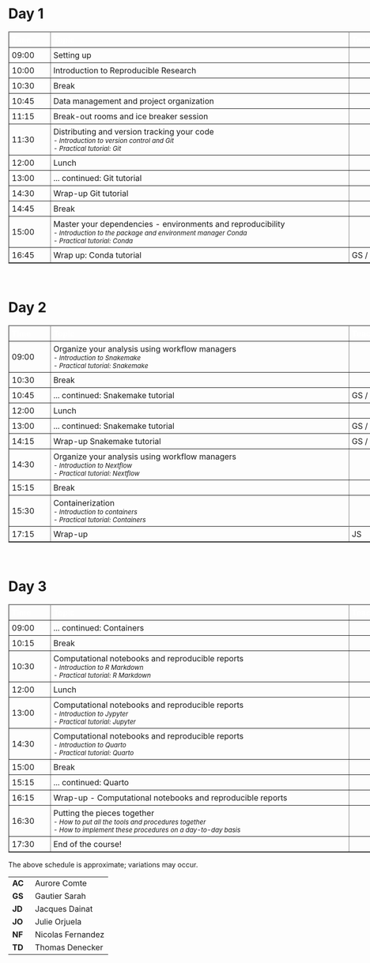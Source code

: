 <h1> Day 1 </h1>
<table class="table table-hover table-condensed" border=1; style="width:800px;">
    <thead style="background-color:{{config.extra.color_table_header}}";>
         <tr>
            <td style="color:white; padding:5px; width:75px"> <font size="3"><b> Time </b> </td>
            <td style="color:white; padding:5px; width:625px"> <font size="3"><b> Topic </b> </td>
            <td style="color:white; padding:5px; width:100px"> <font size="3"><b> Teacher </b> </td>
        </tr>
    </thead>
    <tr>
        <td style="padding:5px"> <font size="3"> 09:00 </td>
        <td style="padding:5px"> <font size="3"> Setting up </td>
        <td style="padding:5px"> <font size="3">  </td>
    </tr>
    <tr>
        <td style="padding:5px"> <font size="3"> 10:00 </td>
        <td style="padding:5px"> <font size="3"> Introduction to Reproducible Research </td>
        <td style="padding:5px"> <font size="3">  </td>
    </tr>
    <tr>
        <td style="padding:5px"> <font size="3"> 10:30 </td>
        <td style="padding:5px"> <font size="3"> Break </td>
        <td style="padding:5px"> <font size="3">  </td>
    </tr>
    <tr>
        <td style="padding:5px"> <font size="3"> 10:45 </td>
        <td style="padding:5px"> <font size="3"> Data management and project organization </td>
        <td style="padding:5px"> <font size="3">  </td>
    </tr>
    <tr>
        <td style="padding:5px"> <font size="3"> 11:15 </td>
        <td style="padding:5px"> <font size="3"> Break-out rooms and ice breaker session </td>
        <td style="padding:5px"> <font size="3">  </td>
    </tr>
    <tr>
        <td style="padding:5px"> <font size="3"> 11:30 </td>
        <td style="padding:5px"> <font size="3"> Distributing and version tracking your code
             <font size="2"><i><br>
               - Introduction to version control and Git <br>
               - Practical tutorial: Git <br>
        </td>
        <td style="padding:5px"> <font size="3">  </td>
    </tr>
    <tr>
        <td style="padding:5px"> <font size="3"> 12:00 </td>
        <td style="padding:5px"> <font size="3"> Lunch </td>
        <td style="padding:5px"> <font size="3"> </td>
    </tr>
    <tr>
        <td style="padding:5px"> <font size="3"> 13:00 </td>
        <td style="padding:5px"> <font size="3"> ... continued: Git tutorial <br></td>
        <td style="padding:5px"> <font size="3">  </td>
    </tr>
    <tr>
        <td style="padding:5px"> <font size="3"> 14:30 </td>
        <td style="padding:5px"> <font size="3"> Wrap-up Git tutorial </td>
        <td style="padding:5px"> <font size="3">  </td>
    </tr>
    <tr>
        <td style="padding:5px"> <font size="3"> 14:45 </td>
        <td style="padding:5px"> <font size="3"> Break </td>
        <td style="padding:5px"> <font size="3">  </td>
    </tr>
    <tr>
        <td style="padding:5px"> <font size="3"> 15:00 </td>
        <td style="padding:5px"> <font size="3"> Master your dependencies - environments and reproducibility
             <font size="2"><i><br>
             - Introduction to the package and environment manager Conda <br>
             - Practical tutorial: Conda </i>
        </td>
        <td style="padding:5px"> <font size="3">  </td>
    </tr>
    <tr>
        <td style="padding:5px"> <font size="3"> 16:45 </td>
        <td style="padding:5px"> <font size="3"> Wrap up: Conda tutorial </td>
        <td style="padding:5px"> <font size="3"> GS / NF </td>
    </tr>
</table>


<br>
<h1> Day 2 </h1>
<table class="table table-hover table-condensed" border=1; style="width:800px;">
    <thead style="background-color:{{config.extra.color_table_header}}";>
         <tr>
            <td style="color:white; padding:5px; width:75px"> <font size="3"><b> Time </b> </td>
            <td style="color:white; padding:5px; width:625px"> <font size="3"><b> Topic </b> </td>
            <td style="color:white; padding:5px; width:100px"> <font size="3"><b> Teacher </b> </td>
        </tr>
    </thead>
    <tr>
        <td style="padding:5px"> <font size="3"> 09:00 </td>
        <td style="padding:5px"> <font size="3"> Organize your analysis using workflow managers
             <font size="2"> <i><br>
             - Introduction to Snakemake <br>
             - Practical tutorial: Snakemake
             </i>
        </td>
        <td style="padding:5px"> <font size="3">  </td>
    </tr>
    <tr>
        <td style="padding:5px"> <font size="3"> 10:30 </td>
        <td style="padding:5px"> <font size="3"> Break </td>
        <td style="padding:5px"> <font size="3">  </td>
    </tr>
    <tr>
        <td style="padding:5px"> <font size="3"> 10:45 </td>
        <td style="padding:5px"> <font size="3"> ... continued: Snakemake tutorial </td>
        <td style="padding:5px"> <font size="3"> GS / NF </td>
    </tr>
    <tr>
        <td style="padding:5px"> <font size="3"> 12:00 </td>
        <td style="padding:5px"> <font size="3"> Lunch </td>
        <td style="padding:5px"> <font size="3">  </td>
    </tr>
    <tr>
        <td style="padding:5px"> <font size="3"> 13:00 </td>
        <td style="padding:5px"> <font size="3"> ... continued: Snakemake tutorial </td>
        <td style="padding:5px"> <font size="3"> GS / NF </td>
    </tr>
    <tr>
        <td style="padding:5px"> <font size="3"> 14:15 </td>
        <td style="padding:5px"> <font size="3"> Wrap-up Snakemake tutorial </td>
        <td style="padding:5px"> <font size="3"> GS / NF </td>
    </tr>
    <tr>
        <td style="padding:5px"> <font size="3"> 14:30 </td>
        <td style="padding:5px"> <font size="3"> Organize your analysis using workflow managers
             <font size="2"><i><br>
             - Introduction to Nextflow <br>
             - Practical tutorial: Nextflow </i>
        </td>
        <td style="padding:5px"> <font size="3">  </td>
    </tr>
    <tr>
        <td style="padding:5px"> <font size="3"> 15:15 </td>
        <td style="padding:5px"> <font size="3"> Break </td>
        <td style="padding:5px"> <font size="3">  </td>
    </tr>
    <tr>
        <td style="padding:5px"> <font size="3"> 15:30 </td>
        <td style="padding:5px"> <font size="3"> Containerization
            <font size="2"><i><br>
            - Introduction to containers <br>
            - Practical tutorial: Containers <br>
        </td>
        <td style="padding:5px"> <font size="3">  </td>
    <tr>
    <tr>
        <td style="padding:5px"> <font size="3"> 17:15  </td>
        <td style="padding:5px"> <font size="3"> Wrap-up </td>
        <td style="padding:5px"> <font size="3"> JS </td>
    </tr>
</table>


<br>
<h1> Day 3 </h1>
<table class="table table-hover table-condensed" border=1; style="width:800px;">
    <thead style="background-color:{{config.extra.color_table_header}}";>
        <tr>
            <td style="color:white; padding:5px; width:75px"> <font size="3"><b> Time </b> </td>
            <td style="color:white; padding:5px; width:625px"> <font size="3"><b> Topic </b> </td>
            <td style="color:white; padding:5px; width:100px"> <font size="3"><b> Teacher </b> </td>
        </tr>
    </thead>
    <tr>
      <td style="padding:5px"> <font size="3"> 09:00 </td>
      <td style="padding:5px"> <font size="3"> ... continued: Containers </td>
      <td style="padding:5px"> <font size="3">  </td>
    </tr>
    <tr>
        <td style="padding:5px"> <font size="3"> 10:15 </td>
        <td style="padding:5px"> <font size="3"> Break </td>
        <td style="padding:5px"> <font size="3"> </td>
    </tr>
    <tr>
        <td style="padding:5px"> <font size="3"> 10:30 </td>
        <td style="padding:5px"> <font size="3"> Computational notebooks and reproducible reports
            <font size="2"><i><br>
            - Introduction to R Markdown<br>
            - Practical tutorial: R Markdown </i>
        </td>
        <td style="padding:5px"> <font size="3">  </td>
    </tr>
    <tr>
        <td style="padding:5px"> <font size="3"> 12:00 </td>
        <td style="padding:5px"> <font size="3"> Lunch </td>
        <td style="padding:5px"> <font size="3"> </td>
    </tr>
    <tr>
        <td style="padding:5px"> <font size="3"> 13:00 </td>
        <td style="padding:5px"> <font size="3"> Computational notebooks and reproducible reports
           <font size="2"><i><br>
           - Introduction to Jypyter <br>
           - Practical tutorial: Jupyter <br>
        </td>
        <td style="padding:5px"> <font size="3">  </td>
    </tr>
    <tr>
        <td style="padding:5px"> <font size="3"> 14:30 </td>
        <td style="padding:5px"> <font size="3"> Computational notebooks and reproducible reports
            <font size="2"><i><br>
            - Introduction to Quarto <br>
            - Practical tutorial: Quarto <br>
        </td>
        <td style="padding:5px"> <font size="3">  </td>
    </tr>
    <tr>
        <td style="padding:5px"> <font size="3"> 15:00 </td>
        <td style="padding:5px"> <font size="3"> Break </td>
        <td style="padding:5px"> <font size="3"> </td>
    </tr>
    <tr>
        <td style="padding:5px"> <font size="3"> 15:15 </td>
        <td style="padding:5px"> <font size="3"> ... continued: Quarto </td>
        <td style="padding:5px"> <font size="3">  </td>
    </tr>
    <tr>
        <td style="padding:5px"> <font size="3"> 16:15 </td>
        <td style="padding:5px"> <font size="3"> Wrap-up - Computational notebooks and reproducible reports </td>
        <td style="padding:5px"> <font size="3">  </td>
    </tr>
    <tr>
        <td style="padding:5px"> <font size="3"> 16:30 </td>
        <td style="padding:5px"> <font size="3"> Putting the pieces together
            <font size="2"> <i> <br>
            - How to put all the tools and procedures together <br>
            - How to implement these procedures on a day-to-day basis <br>
        </td>
        <td style="padding:5px"> <font size="3">  </td>
    </tr>
    <tr>
        <td style="padding:5px"> <font size="3"> 17:30 </td>
        <td style="padding:5px"> <font size="3"> End of the course! </td>
        <td style="padding:5px"> <font size="3">  </td>
    </tr>
</table>

The above schedule is approximate; variations may occur.

<table>
    <tr>
        <td style="width:30px"> <b> AC </b> </td>
        <td> Aurore Comte </td>
    </tr>
    <tr>
        <td> <b> GS </b> </td>
        <td> Gautier Sarah </td>
    </tr>
    <tr>
        <td> <b> JD </b> </td>
        <td> Jacques Dainat </td>
    </tr>
    <tr>
        <td> <b> JO </b> </td>
        <td> Julie Orjuela </td>
    </tr>
    <tr>
        <td> <b> NF </b> </td>
        <td> Nicolas Fernandez </td>
    </tr>
    <tr>
        <td> <b> TD </b> </td>
        <td> Thomas Denecker </td>
    </tr>
</table>
